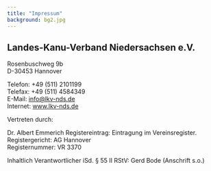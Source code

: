 ```yaml
---
title: "Impressum"
background: bg2.jpg
---
```


## Landes-Kanu-Verband Niedersachsen e.V.
Rosenbuschweg 9b  
D-30453 Hannover


Telefon: +49 (511) 2101199  
Telefax: +49 (511) 4584349  
E-Mail: info@lkv-nds.de  
Internet: www.lkv-nds.de

Vertreten durch:

Dr. Albert Emmerich
Registereintrag:
Eintragung im Vereinsregister.
Registergericht: AG Hannover  
Registernummer: VR 3370

Inhaltlich Verantwortlicher iSd. § 55 II RStV:
Gerd Bode (Anschrift s.o.)

